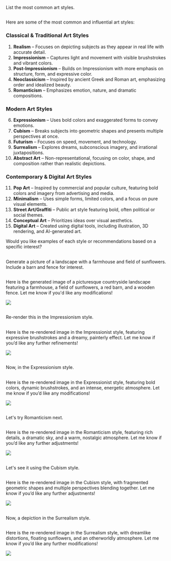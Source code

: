 List the most common art styles.

##

Here are some of the most common and influential art styles:

### **Classical & Traditional Art Styles**
1. **Realism** – Focuses on depicting subjects as they appear in real life with accurate detail.
2. **Impressionism** – Captures light and movement with visible brushstrokes and vibrant colors.
3. **Post-Impressionism** – Builds on Impressionism with more emphasis on structure, form, and expressive color.
4. **Neoclassicism** – Inspired by ancient Greek and Roman art, emphasizing order and idealized beauty.
5. **Romanticism** – Emphasizes emotion, nature, and dramatic compositions.

### **Modern Art Styles**
6. **Expressionism** – Uses bold colors and exaggerated forms to convey emotions.
7. **Cubism** – Breaks subjects into geometric shapes and presents multiple perspectives at once.
8. **Futurism** – Focuses on speed, movement, and technology.
9. **Surrealism** – Explores dreams, subconscious imagery, and irrational juxtapositions.
10. **Abstract Art** – Non-representational, focusing on color, shape, and composition rather than realistic depictions.

### **Contemporary & Digital Art Styles**
11. **Pop Art** – Inspired by commercial and popular culture, featuring bold colors and imagery from advertising and media.
12. **Minimalism** – Uses simple forms, limited colors, and a focus on pure visual elements.
13. **Street Art/Graffiti** – Public art style featuring bold, often political or social themes.
14. **Conceptual Art** – Prioritizes ideas over visual aesthetics.
15. **Digital Art** – Created using digital tools, including illustration, 3D rendering, and AI-generated art.

Would you like examples of each style or recommendations based on a specific interest?

##

Generate a picture of a landscape with a farmhouse and field of sunflowers.  Include a barn and fence for interest.

##

Here is the generated image of a picturesque countryside landscape featuring a farmhouse, a field of sunflowers, a red barn, and a wooden fence. Let me know if you'd like any modifications!

![](/chats/photos/farmhouse-landscape.jpg)

## 

Re-render this in the Impressionism style.

##

Here is the re-rendered image in the Impressionist style, featuring expressive brushstrokes and a dreamy, painterly effect. Let me know if you’d like any further refinements!

![](/chats/photos/farmhouse-landscape-impressionism.jpg)

##

Now, in the Expressionism style.

##

Here is the re-rendered image in the Expressionist style, featuring bold colors, dynamic brushstrokes, and an intense, energetic atmosphere. Let me know if you’d like any modifications!

![](/chats/photos/farmhouse-landscape-expressionism.jpg)

##

Let's try Romanticism next.

##

Here is the re-rendered image in the Romanticism style, featuring rich details, a dramatic sky, and a warm, nostalgic atmosphere. Let me know if you’d like any further adjustments!

![](/chats/photos/farmhouse-landscape-romanticism.jpg)

##

Let's see it using the Cubism style.

##

Here is the re-rendered image in the Cubism style, with fragmented geometric shapes and multiple perspectives blending together. Let me know if you’d like any further adjustments!

![](/chats/photos/farmhouse-landscape-cubism.jpg)

##

Now, a depiction in the Surrealism style.

##

Here is the re-rendered image in the Surrealism style, with dreamlike distortions, floating sunflowers, and an otherworldly atmosphere. Let me know if you’d like any further modifications!

![](/chats/photos/farmhouse-landscape-surrealism.jpg)
